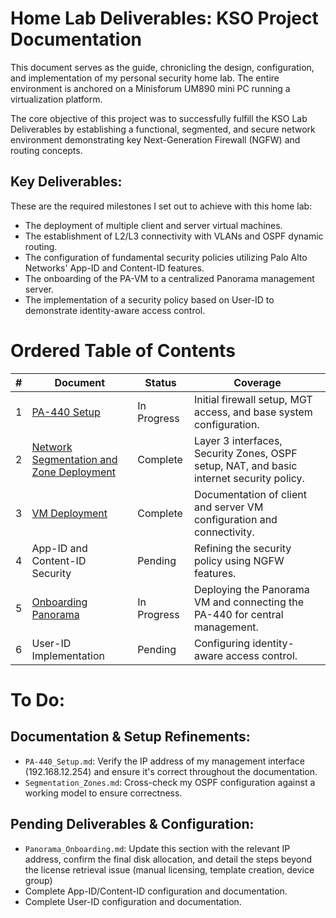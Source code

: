 # Home Lab Deliverables: KSO Project Documentation
This document serves as the guide, chronicling the design, configuration, and implementation of my personal security home lab. The entire environment is anchored on a Minisforum UM890 mini PC running a virtualization platform.

The core objective of this project was to successfully fulfill the KSO Lab Deliverables by establishing a functional, segmented, and secure network environment demonstrating key Next-Generation Firewall (NGFW) and routing concepts.

## Key Deliverables:
These are the required milestones I set out to achieve with this home lab:
* The deployment of multiple client and server virtual machines.
* The establishment of L2/L3 connectivity with VLANs and OSPF dynamic routing.
* The configuration of fundamental security policies utilizing Palo Alto Networks' App-ID and Content-ID features.
* The onboarding of the PA-VM to a centralized Panorama management server.
* The implementation of a security policy based on User-ID to demonstrate identity-aware access control.

# Ordered Table of Contents
| # | Document                                                          | Status      | Coverage                                                                                 |
|---|-------------------------------------------------------------------|-------------|------------------------------------------------------------------------------------------|
| 1 | [PA-440 Setup](PA440_Setup.md)                                    | In Progress | Initial firewall setup, MGT access, and base system configuration.                       |
| 2 | [Network Segmentation and Zone Deployment](Segmentation_Zones.md) | Complete    | Layer 3 interfaces, Security Zones, OSPF setup, NAT, and basic internet security policy. |
| 3 | [VM Deployment](VM_Deplyment.md)                                  | Complete    | Documentation of client and server VM configuration and connectivity.                    |
| 4 | App-ID and Content-ID Security                                    | Pending     | Refining the security policy using NGFW features.                                        |
| 5 | [Onboarding Panorama](Panorama_Onboarding.md)                     | In Progress | Deploying the Panorama VM and connecting the PA-440 for central management.              |
| 6 | User-ID Implementation                                            | Pending     | Configuring identity-aware access control.                                               |

# To Do:

## Documentation & Setup Refinements:
* `PA-440_Setup.md`: Verify the IP address of my management interface (192.168.12.254) and ensure it's correct throughout the documentation.
* `Segmentation_Zones.md`: Cross-check my OSPF configuration against a working model to ensure correctness.
## Pending Deliverables & Configuration:
* `Panorama_Onboarding.md`: Update this section with the relevant IP address, confirm the final disk allocation, and detail the steps beyond the license retrieval issue (manual licensing, template creation, device group)
* Complete App-ID/Content-ID configuration and documentation.
* Complete User-ID configuration and documentation.
